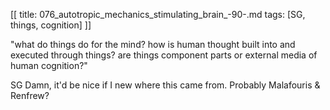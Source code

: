 [[
title: 076_autotropic_mechanics_stimulating_brain_-90-.md
tags: [SG, things, cognition]
]]

"what do things do for the mind? how is human thought built into and executed through things? are things component parts or external media of human cognition?"


SG Damn, it'd be nice if I new where this came from. Probably Malafouris & Renfrew?